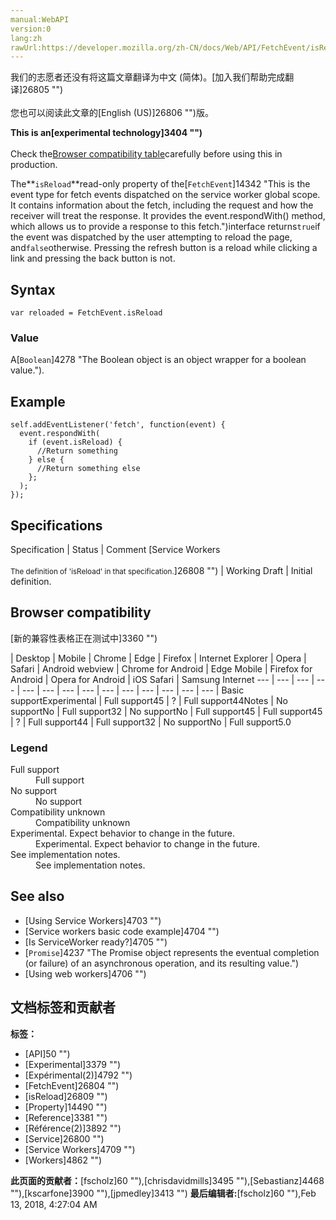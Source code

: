 ```yaml
---
manual:WebAPI
version:0
lang:zh
rawUrl:https://developer.mozilla.org/zh-CN/docs/Web/API/FetchEvent/isReload
---
```




<bdi>我们的志愿者还没有将这篇文章翻译为<bdi>中文 (简体)</bdi>。[加入我们帮助完成翻译]26805 "")<br></br>您也可以阅读此文章的[English (US)]26806 "")版。</bdi>






**This is an[experimental technology]3404 "")**<br></br>Check the[Browser compatibility table](%10806#Browser_compatibility "")carefully before using this in production.





The**`isReload`**read-only property of the[`FetchEvent`]14342 "This is the event type for fetch events dispatched on the service worker global scope. It contains information about the fetch, including the request and how the receiver will treat the response. It provides the event.respondWith() method, which allows us to provide a response to this fetch.")interface returns`true`if the event was dispatched by the user attempting to reload the page, and`false`otherwise. Pressing the refresh button is a reload while clicking a link and pressing the back button is not.


## Syntax<a name="Syntax"></a>

```
var reloaded = FetchEvent.isReload
```

### Value<a name="Value"></a>


A[`Boolean`]4278 "The Boolean object is an object wrapper for a boolean value.").


## Example<a name="Example"></a>

```
self.addEventListener('fetch', function(event) {
  event.respondWith(
    if (event.isReload) {
      //Return something
    } else {
      //Return something else
    };
  );
​});
```

## Specifications<a name="Specifications"></a>

Specification | Status | Comment 
[Service Workers<br></br><small>The definition of &#39;isReload&#39; in that specification.</small>]26808 "") | Working Draft | Initial definition. 


## Browser compatibility<a name="Browser_compatibility"></a>
[新的兼容性表格正在测试中<i></i>]3360 "")

 | <abbr>Desktop<i></i></abbr> | <abbr>Mobile<i></i></abbr> 
 | <abbr>Chrome<i></i></abbr> | <abbr>Edge<i></i></abbr> | <abbr>Firefox<i></i></abbr> | <abbr>Internet Explorer<i></i></abbr> | <abbr>Opera<i></i></abbr> | <abbr>Safari<i></i></abbr> | <abbr>Android webview<i></i></abbr> | <abbr>Chrome for Android<i></i></abbr> | <abbr>Edge Mobile<i></i></abbr> | <abbr>Firefox for Android<i></i></abbr> | <abbr>Opera for Android<i></i></abbr> | <abbr>iOS Safari<i></i></abbr> | <abbr>Samsung Internet<i></i></abbr> 
 ---  |  ---  |  ---  |  ---  |  ---  |  ---  |  ---  |  ---  |  ---  |  ---  |  ---  |  ---  |  ---  |  ---  | 
Basic support<abbr>Experimental<i></i></abbr> | <abbr>Full support</abbr>45 | <abbr>?</abbr> | <abbr>Full support</abbr>44<abbr>Notes<i></i></abbr> | <abbr>No support</abbr>No | <abbr>Full support</abbr>32 | <abbr>No support</abbr>No | <abbr>Full support</abbr>45 | <abbr>Full support</abbr>45 | <abbr>?</abbr> | <abbr>Full support</abbr>44 | <abbr>Full support</abbr>32 | <abbr>No support</abbr>No | <abbr>Full support</abbr>5.0 


### Legend<a name="Legend"></a>
<dl><dt id=''><abbr>Full support</abbr></dt><dd>Full support</dd><dt id=''><abbr>No support</abbr></dt><dd>No support</dd><dt id=''><abbr>Compatibility unknown</abbr></dt><dd>Compatibility unknown</dd><dt id=''><abbr>Experimental. Expect behavior to change in the future.<i></i></abbr></dt><dd>Experimental. Expect behavior to change in the future.</dd><dt id=''><abbr>See implementation notes.<i></i></abbr></dt><dd>See implementation notes.</dd></dl>

## See also<a name="See_also"></a>

* [Using Service Workers]4703 "")
* [Service workers basic code example]4704 "")
* [Is ServiceWorker ready?]4705 "")
* [`Promise`]4237 "The Promise object represents the eventual completion (or failure) of an asynchronous operation, and its resulting value.")
* [Using web workers]4706 "")



## 文档标签和贡献者
**标签：**
* [API]50 "")
* [Experimental]3379 "")
* [Expérimental(2)]4792 "")
* [FetchEvent]26804 "")
* [isReload]26809 "")
* [Property]14490 "")
* [Reference]3381 "")
* [Référence(2)]3892 "")
* [Service]26800 "")
* [Service Workers]4709 "")
* [Workers]4862 "")

**此页面的贡献者：**[fscholz]60 ""),[chrisdavidmills]3495 ""),[Sebastianz]4468 ""),[kscarfone]3900 ""),[jpmedley]3413 "")
**最后编辑者:**[fscholz]60 ""),<time>Feb 13, 2018, 4:27:04 AM</time>


